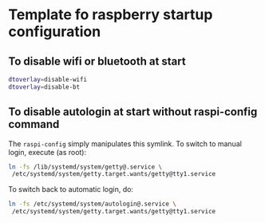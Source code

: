 # Template fo raspberry startup configuration

## To disable wifi or bluetooth at start
```bash
dtoverlay=disable-wifi
dtoverlay=disable-bt
```
## To disable autologin at start without raspi-config command
The `raspi-config` simply manipulates this symlink. To switch to manual login, execute (as root):

```bash
ln -fs /lib/systemd/system/getty@.service \
 /etc/systemd/system/getty.target.wants/getty@tty1.service
```

To switch back to automatic login, do:

```bash
ln -fs /etc/systemd/system/autologin@.service \
 /etc/systemd/system/getty.target.wants/getty@tty1.service
```
